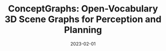---
title: "ConceptGraphs: Open-Vocabulary 3D Scene Graphs for Perception and Planning"
collection: publications
permalink: /publication/2023-09-conceptgraph
excerpt: ''
date: 2023-02-01
venue: 'In submission'
paperurl: 'https://arxiv.org/abs/2309.16650'
imgurl: 'conceptgraphs.gif'
show: true
authors:
  - name: Qiao Gu
    link:
    star: true
  - name: Alihusein Kuwajerwala
    link: https://www.alihkw.com/
    star: true
  - name: Sacha Morin
    link: https://sachamorin.github.io/
    star: true
  - name: Krishna Murthy Jatavallabhula
    link: https://krrish94.github.io/
    star: true  
  - name: Bipasha Sen
    link: https://bipashasen.github.io/
  - name: Aditya Agarwal
    link: https://skymanaditya1.github.io/
  - name: Corban Rivera
    link: https://www.jhuapl.edu/work/our-organization/research-and-exploratory-development/red-staff-directory/corban-rivera
  - name: William Paul
    link: https://scholar.google.com/citations?user=92bmh84AAAAJ
  - name: Kirsty Ellis
    link: https://mila.quebec/en/person/kirsty-ellis/
  - name: Rama Chellappa
    link: https://engineering.jhu.edu/faculty/rama-chellappa/
  - name: Chuang Gan
    link: https://people.csail.mit.edu/ganchuang/
  - name: Celso Miguel de Melo
    link: https://celsodemelo.net/
  - name: Joshua B. Tenenbaum
    link: http://web.mit.edu/cocosci/josh.html
  - name: Antonio Torralba
    link: https://groups.csail.mit.edu/vision/torralbalab/
  - name: Florian Shkurti
    link: http://www.cs.toronto.edu/\~florian/
  - name: Liam Paull
    link: http://liampaull.ca
links:
  - name: paper
    link: https://arxiv.org/pdf/2309.16650.pdf
  - name: video
    link: https://www.youtube.com/watch?v=mRhNkQwRYnc&feature=youtu.be&ab_channel=AliK
  - name: project page
    link: https://concept-graphs.github.io/
  - name: code
    link: https://github.com/concept-graphs/concept-graphs
---